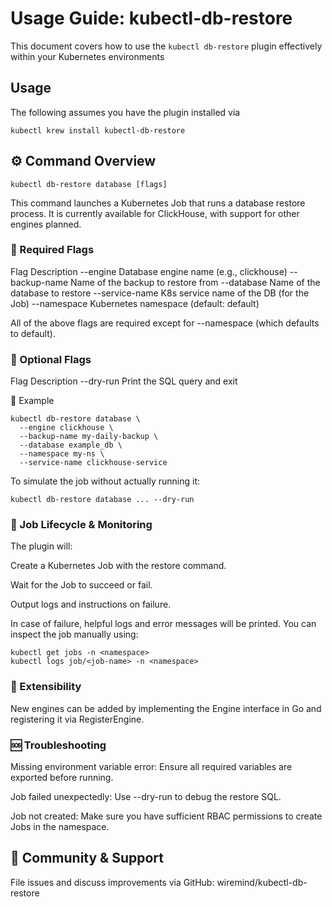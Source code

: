 # Usage Guide: kubectl-db-restore

This document covers how to use the `kubectl db-restore` plugin effectively within your Kubernetes environments

## Usage
The following assumes you have the plugin installed via

```shell
kubectl krew install kubectl-db-restore
```

## ⚙️ Command Overview

```
kubectl db-restore database [flags]
```

This command launches a Kubernetes Job that runs a database restore process. It is currently available for ClickHouse, with support for other engines planned.

### 📌 Required Flags
Flag	Description
--engine	Database engine name (e.g., clickhouse)
--backup-name	Name of the backup to restore from
--database	Name of the database to restore
--service-name	K8s service name of the DB (for the Job)
--namespace	Kubernetes namespace (default: default)

All of the above flags are required except for --namespace (which defaults to default).

### 🧪 Optional Flags
Flag	Description
--dry-run	Print the SQL query and exit

🧾 Example

```
kubectl db-restore database \
  --engine clickhouse \
  --backup-name my-daily-backup \
  --database example_db \
  --namespace my-ns \
  --service-name clickhouse-service
```
To simulate the job without actually running it:

```
kubectl db-restore database ... --dry-run
```

### 🧠 Job Lifecycle & Monitoring

The plugin will:

Create a Kubernetes Job with the restore command.

Wait for the Job to succeed or fail.

Output logs and instructions on failure.

In case of failure, helpful logs and error messages will be printed. You can inspect the job manually using:

```
kubectl get jobs -n <namespace>
kubectl logs job/<job-name> -n <namespace>
```

### 🧩 Extensibility
New engines can be added by implementing the Engine interface in Go and registering it via RegisterEngine.

### 🆘 Troubleshooting
Missing environment variable error: Ensure all required variables are exported before running.

Job failed unexpectedly: Use --dry-run to debug the restore SQL.

Job not created: Make sure you have sufficient RBAC permissions to create Jobs in the namespace.

## 👥 Community & Support
File issues and discuss improvements via GitHub: wiremind/kubectl-db-restore
